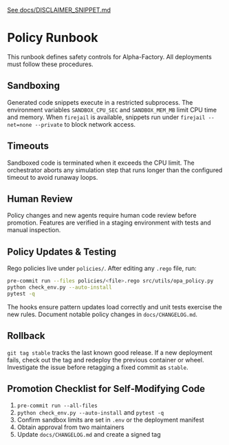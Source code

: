 [See docs/DISCLAIMER_SNIPPET.md](docs/DISCLAIMER_SNIPPET.md)

# Policy Runbook

This runbook defines safety controls for Alpha-Factory. All deployments must follow these
procedures.

## Sandboxing

Generated code snippets execute in a restricted subprocess. The environment variables
`SANDBOX_CPU_SEC` and `SANDBOX_MEM_MB` limit CPU time and memory. When `firejail` is
available, snippets run under `firejail --net=none --private` to block network access.

## Timeouts

Sandboxed code is terminated when it exceeds the CPU limit. The orchestrator aborts any
simulation step that runs longer than the configured timeout to avoid runaway loops.

## Human Review

Policy changes and new agents require human code review before promotion. Features are
verified in a staging environment with tests and manual inspection.

## Policy Updates & Testing

Rego policies live under `policies/`. After editing any `.rego` file, run:

```bash
pre-commit run --files policies/<file>.rego src/utils/opa_policy.py
python check_env.py --auto-install
pytest -q
```

The hooks ensure pattern updates load correctly and unit tests exercise the new
rules. Document notable policy changes in `docs/CHANGELOG.md`.

## Rollback

`git tag stable` tracks the last known good release. If a new deployment fails, check out
the tag and redeploy the previous container or wheel. Investigate the issue before
retagging a fixed commit as `stable`.

## Promotion Checklist for Self‑Modifying Code

1. `pre-commit run --all-files`
2. `python check_env.py --auto-install` and `pytest -q`
3. Confirm sandbox limits are set in `.env` or the deployment manifest
4. Obtain approval from two maintainers
5. Update `docs/CHANGELOG.md` and create a signed tag
